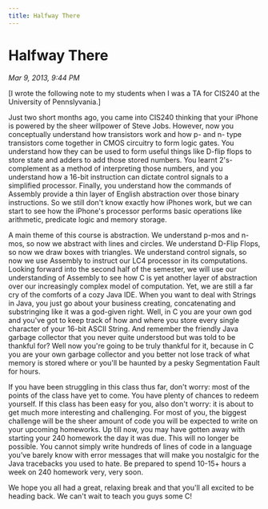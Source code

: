 ```yaml
---
title: Halfway There
---
```


# Halfway There

_Mar 9, 2013, 9:44 PM_ 

[I wrote the following note to my students when I was a TA for CIS240 at the University of Pennslyvania.]

Just two short months ago, you came into CIS240 thinking that your iPhone is powered by the sheer willpower of Steve Jobs. However, now you conceptually understand how transistors work and how p- and n- type transistors come together in CMOS circuitry to form logic gates. You understand how they can be used to form useful things like D-flip flops to store state and adders to add those stored numbers. You learnt 2's-complement as a method of interpreting those numbers, and you understand how a 16-bit instruction can dictate control signals to a simplified processor. Finally, you understand how the commands of Assembly provide a thin layer of English abstraction over those binary instructions. So we still don't know exactly how iPhones work, but we can start to see how the iPhone's processor performs basic operations like arithmetic, predicate logic and memory storage.

A main theme of this course is abstraction. We understand p-mos and n-mos, so now we abstract with lines and circles. We understand D-Flip Flops, so now we draw boxes with triangles. We understand control signals, so now we use Assembly to instruct our LC4 processor in its computations. Looking forward into the second half of the semester, we will use our understanding of Assembly to see how C is yet another layer of abstraction over our increasingly complex model of computation. Yet, we are still a far cry of the comforts of a cozy Java IDE. When you want to deal with Strings in Java, you just go about your business creating, concatenating and substringing like it was a god-given right. Well, in C you are your own god and you've got to keep track of how and where you store every single character of your 16-bit ASCII String. And remember the friendly Java garbage collector that you never quite understood but was told to be thankful for? Well now you're going to be truly thankful for it, because in C you are your own garbage collector and you better not lose track of what memory is stored where or you'll be haunted by a pesky Segmentation Fault for hours.

If you have been struggling in this class thus far, don't worry: most of the points of the class have yet to come. You have plenty of chances to redeem yourself. If this class has been easy for you, also don't worry: it is about to get much more interesting and challenging. For most of you, the biggest challenge will be the sheer amount of code you will be expected to write on your upcoming homeworks. Up till now, you may have gotten away with starting your 240 homework the day it was due. This will no longer be possible. You cannot simply write hundreds of lines of code in a language you’ve barely know with error messages that will make you nostalgic for the Java tracebacks you used to hate. Be prepared to spend 10-15+ hours a week on 240 homework very, very soon.

We hope you all had a great, relaxing break and that you'll all excited to be heading back. We can't wait to teach you guys some C! 



